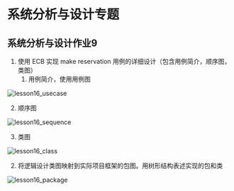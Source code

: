 # 系统分析与设计专题



## 系统分析与设计作业9



1. 使用 ECB 实现 make reservation 用例的详细设计（包含用例简介，顺序图，类图）
   1. 用例简介，使用用例图

![lesson16_usecase](https:\\starthemoon.github.io\images\llesson16_usecase.JPG)

2. 顺序图

![lesson16_sequence](https:\\starthemoon.github.io\images\llesson16_sequence.JPG)

3. 类图

![lesson16_class](https:\\starthemoon.github.io\images\llesson16_class.JPG)

2. 将逻辑设计类图映射到实际项目框架的包图。用树形结构表述实现的包和类

![lesson16_package](https:\\starthemoon.github.io\images\llesson16_package.JPG)